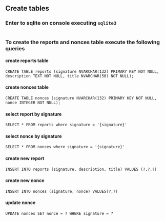 ## Create tables

### Enter to sqlite on console executing `sqlite3`

#

### To create the reports and nonces table execute the following queries

#### create reports table

`CREATE TABLE reports (signature NVARCHAR(132) PRIMARY KEY NOT NULL, description TEXT NOT NULL, title NVARCHAR(50) NOT NULL);`

#### create nonces table

`CREATE TABLE nonces (signature NVARCHAR(132) PRIMARY KEY NOT NULL, nonce INTEGER NOT NULL);`

#### select report by signature

`SELECT * FROM reports where signature = '{signature}'`

#### select nonce by signature

`SELECT * FROM nonces where signature = '{signature}'`

#### create new report

`INSERT INTO reports (signature, description, title) VALUES (?,?,?)`

#### create new nonce

`INSERT INTO nonces (signature, nonce) VALUES(?,?)`

#### update nonce

`UPDATE nonces SET nonce = ? WHERE signature = ?`
